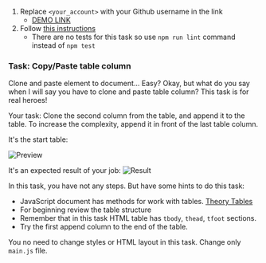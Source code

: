 1. Replace `<your_account>` with your Github username in the link
    - [DEMO LINK](https://lizakrasn.github.io/js_task_clone_table_column_DOM/)
2. Follow [this instructions](https://mate-academy.github.io/layout_task-guideline/)
    - There are no tests for this task so use `npm run lint` command instead of `npm test` 

### Task: Copy/Paste table column

Clone and paste element to document... Easy? Okay, but what do you say when I will say you have to clone and paste table column? This task is for real heroes!

Your task: Clone the second column from the table, and append it to the table. To increase the complexity, append it in front of the last table column.

It's the start table:

![Preview](./src/images/start.png)

It's an expected result of your job:
![Result](./src/images/result.png)

In this task, you have not any steps. But have some hints to do this task:
- JavaScript document has methods for work with tables. [Theory Tables](https://javascript.info/dom-navigation#dom-navigation-tables) 
- For beginning review the table structure
- Remember that in this task HTML table has `tbody`, `thead`, `tfoot` sections.
- Try the first append column to the end of the table.

You no need to change styles or HTML layout in this task. Change only `main.js` file.
